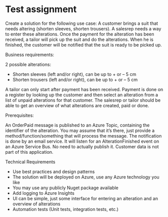 # Test assignment

Create a solution for the following use case:
A customer brings a suit that needs altering (shorten sleeves, shorten trousers). A salesrep needs a
way to enter these alterations. Once the payment for the alteration has been received, a tailor will
pick up the suit and do the alterations. When he is finished, the customer will be notified that the
suit is ready to be picked up.

Business requirements:

2 possible alterations:
- Shorten sleeves (left and/or right), can be up to + or – 5 cm
- Shorten trousers (left and/or right), can be up to + or – 5 cm

A tailor can only start after payment has been received. Payment is done on a register by looking up
the customer and then select an alteration from a list of unpaid alterations for that customer.
The salesrep or tailor should be able to get an overview of what alterations are created, paid or
done.

Prerequisites:

An OrderPaid message is published to an Azure Topic, containing the identifier of the alteration. You
may assume that it’s there, just provide a method/function/something that will process the message.
The notification is done by an email service. It will listen for an AlterationFinished event on an Azure
Service Bus. No need to actually publish it.
Customer data is not part of this application.

Technical Requirements
- Use best practices and design patterns
- The solution will be deployed on Azure, use any Azure technology you like
- You may use any publicly Nuget package available
- Add logging to Azure Insights
- UI can be simple, just some interface for entering an alteration and an overview of
alterations
- Automation tests (Unit tests, integration tests, etc.)
